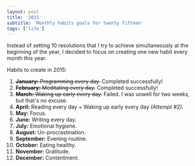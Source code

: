 ```yaml
---
layout: post
title: '2015'
subtitle: 'Monthly habits goals for twenty fifteen'
tags: ['life']
---
```


Instead of setting 10 resolutions that I try to achieve simultaneously at the beginning of the year, I decided to focus on creating one new habit every month this year.

Habits to create in 2015:

1. <del>**January:** Programming every day.</del> <span class="success">Completed successfully!</span>
2. <del>**February:** Meditating every day.</del> <span class="success">Completed successfully!</span>
3. <del>**March:** Waking up early every day.</del> <span class="fail">Failed. I was unwell for two weeks, but that's no excuse.</span>
4. **April:** Reading every day + Waking up early every day <i>(Attempt #2)</i>.
5. **May:** Focus.
6. **June:** Writing every day.
7. **July:** Emotional hygiene.
8. **August:** Un-procrastination.
9. **September:** Evening routine.
10. **October:** Eating healthy.
11. **November:** Gratitude.
12. **December:** Contentment.
